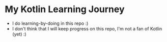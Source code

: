# My Kotlin Learning Journey
* I do learning-by-doing in this repo :)
* I don't think that I will keep progress on this repo, I'm not a fan of Kotlin (yet) :)
